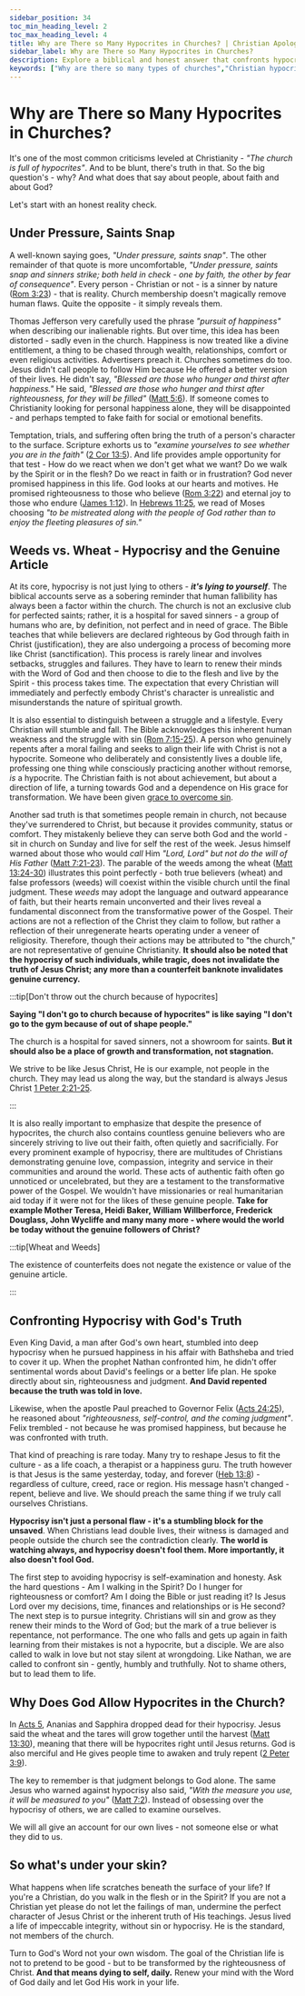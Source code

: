 ```yaml
---
sidebar_position: 34
toc_min_heading_level: 2
toc_max_heading_level: 4
title: Why are There so Many Hypocrites in Churches? | Christian Apologetics
sidebar_label: Why are There so Many Hypocrites in Churches?
description: Explore a biblical and honest answer that confronts hypocrisy in Christianity, the danger of self-deception, and God's call to righteousness over happiness.
keywords: ["Why are there so many types of churches","Christian hypocrisy","hypocrites in church","Christian self-examination","double life Christianity","righteousness vs happiness","Christian apologetics","fake Christians","truth in love","examine yourself","faith test"]
---
```


# Why are There so Many Hypocrites in Churches?

It's one of the most common criticisms leveled at Christianity - *"The church is full of hypocrites"*. And to be blunt,
there's truth in that. So the big question's - why? And what does that say about people, about faith and about God?

Let's start with an honest reality check.

## Under Pressure, Saints Snap

A well-known saying goes, *"Under pressure, saints snap"*. The other remainder of that quote is more
uncomfortable, *"Under pressure, saints snap and sinners strike; both held in check - one by faith, the 
other by fear of consequence"*. Every person - Christian or not - is a sinner by nature
([Rom 3:23](https://www.biblegateway.com/passage/?search=Romans%203%3A23&version=NKJV)) - that is reality.
Church membership doesn't magically remove human flaws. Quite the opposite - it simply reveals them.

Thomas Jefferson very carefully used the phrase *"pursuit of happiness"* when describing our inalienable rights. But
over time, this idea has been distorted - sadly even in the church. Happiness is now treated like a divine entitlement,
a thing to be chased through wealth, relationships, comfort or even religious activities. Advertisers preach it.
Churches sometimes do too. Jesus didn't call people to follow Him because He offered a better version of their lives.
He didn't say, *"Blessed are those who hunger and thirst after happiness."* He said, *"Blessed are those who hunger and
thirst after righteousness, for they will be filled"*
([Matt 5:6](https://www.biblegateway.com/passage/?search=Matt%205%3A6&version=NKJV)). If someone comes to Christianity
looking for personal happiness alone, they will be disappointed - and perhaps tempted to fake faith for social
or emotional benefits. 

Temptation, trials, and suffering often bring the truth of a person's character to the surface. Scripture exhorts us to
*"examine yourselves to see whether you are in the faith"*
([2 Cor 13:5](https://www.biblegateway.com/passage/?search=2%20Corinthians%2013%3A5&version=NKJV)). And life provides
ample opportunity for that test - How do we react when we don't get what we want? Do we walk by the Spirit or in the
flesh? Do we react in faith or in frustration? God never promised happiness in this life. God looks at our hearts and motives.
He promised righteousness to those
who believe ([Rom 3:22](https://www.biblegateway.com/passage/?search=roma%203%3A22&version=NKJV)) and eternal joy to
those who endure ([James 1:12](https://www.biblegateway.com/passage/?search=james%201%3A12&version=NKJV)). In 
[Hebrews 11:25](https://www.biblegateway.com/passage/?search=heb%2011%3A25&version=NKJV), we read of Moses choosing 
*"to be mistreated along with the people of God rather than to enjoy the fleeting pleasures of sin."*

## Weeds vs. Wheat - Hypocrisy and the Genuine Article

At its core, hypocrisy is not just lying to others - ***it's lying to yourself***. 
The biblical accounts serve as a sobering reminder that human fallibility has always been a factor
within the church. The church is not an exclusive club for perfected saints; rather, it is a hospital for saved
sinners - a group of humans who are, by definition, not perfect and in need of grace. The Bible teaches that
while believers are declared righteous by God through faith in Christ (justification), they are also
undergoing a process of becoming more like Christ (sanctification). This process is rarely linear and involves
setbacks, struggles and failures. They have to learn to renew their minds with the Word of God and then choose to die to the
flesh and live by the Spirit - this process takes time. The expectation that every Christian will immediately
and perfectly embody Christ's character is unrealistic and misunderstands the nature of spiritual growth.

It is also essential to distinguish between a struggle and a lifestyle. Every Christian will
stumble and fall. The Bible acknowledges this inherent human weakness and the struggle with sin
([Rom 7:15-25](https://www.biblegateway.com/passage/?search=Romans%207%3A15-25&version=NKJV)). A person who
genuinely repents after a moral failing and seeks to align their life with Christ is not a hypocrite.
Someone who deliberately and consistently lives a double life, professing one thing while
consciously practicing another without remorse, *is* a hypocrite. The Christian faith is not about achievement, but about
a direction of life, a turning towards God and a dependence on His grace for transformation.
We have been given [grace to overcome sin](../../jesus/because-he-lives/grace-and-empowerment.md).

Another sad truth is that sometimes people remain in church, not because they've surrendered
to Christ, but because it provides community, status or comfort. They mistakenly believe they can 
serve both God and the world - sit in church on Sunday and live for self the rest of the week.
Jesus himself warned about those who would *call* Him *"Lord, Lord"* *but not do the will of His Father*
([Matt 7:21-23](https://www.biblegateway.com/passage/?search=Matthew%207%3A21-23&version=NKJV)). The parable of
the weeds among the wheat
([Matt 13:24-30](https://www.biblegateway.com/passage/?search=Matt%2013%3A24-30&version=NKJV))
illustrates this point perfectly - both true believers (wheat) and false professors (weeds) will coexist
within the visible church until the final judgment. These *weeds* may adopt the language and outward
appearance of faith, but their hearts remain unconverted and their lives reveal a fundamental disconnect
from the transformative power of the Gospel. Their actions are not a reflection of the Christ they claim
to follow, but rather a reflection of their unregenerate hearts operating under a veneer of religiosity.
Therefore, though their actions may be attributed to "the church," are not representative of genuine
Christianity. **It should also be noted that the hypocrisy of such individuals, while tragic, does not
invalidate the truth of Jesus Christ; any more than a counterfeit banknote invalidates genuine currency.**

:::tip[Don't throw out the church because of hypocrites]

**Saying "I don't go to church because of hypocrites" is like saying "I don't go to the gym because of
out of shape people."**

The church is a hospital for saved sinners, not a showroom for saints. **But it should also be a place of growth and transformation, not stagnation.**

We strive to be like Jesus Christ, He is our example, not people in the church. They may lead us along the way, but the 
standard is always Jesus Christ [1 Peter 2:21-25](https://www.biblegateway.com/passage/?search=1%20Peter%202%3A21-25&version=NKJV).

:::

It is also really important to emphasize that despite the presence of hypocrites, the church also contains
countless genuine believers who are sincerely striving to live out their faith, often quietly and
sacrificially. For every prominent example of hypocrisy, there are multitudes of Christians demonstrating
genuine love, compassion, integrity and service in their communities and around the world. These acts of authentic
faith often go unnoticed or uncelebrated, but they are a testament to the transformative power of the Gospel.
We wouldn't have missionaries or real humanitarian aid today if it were not for the likes of these genuine
people. **Take for example Mother Teresa, Heidi Baker, William Willberforce, Frederick Douglass, John Wycliffe
and many many more - where would the world be today without the genuine followers of Christ?**

:::tip[Wheat and Weeds]

The existence of counterfeits does not negate the existence or value of the genuine article.

:::



## Confronting Hypocrisy with God's Truth

Even King David, a man after God's own heart, stumbled into deep hypocrisy when he pursued happiness in his affair
with Bathsheba and tried to cover it up. When the prophet Nathan confronted him, he didn't offer sentimental words
about David's feelings or a better life plan. He spoke directly about sin, righteousness and judgment.
**And David repented because the truth was told in love.**

Likewise, when the apostle Paul preached to Governor Felix
([Acts 24:25](https://www.biblegateway.com/passage/?search=Acts%2024%3A25&version=NKJV)), he reasoned about
*"righteousness, self-control, and the coming judgment"*. Felix trembled - not because he was promised happiness, but
because he was confronted with truth.

That kind of preaching is rare today. Many try to reshape Jesus to fit the culture - as a life coach, a therapist
or a happiness guru. The truth however is that Jesus is the same yesterday, today, and forever
([Heb 13:8](https://www.biblegateway.com/passage/?search=Hebrews%2013%3A8&version=NKJV)) - regardless of culture,
creed, race or region. His message hasn't changed - repent, believe and live. We should preach the same thing if we
truly call ourselves Christians.

**Hypocrisy isn't just a personal flaw - it's a stumbling block for the unsaved**. When Christians lead double lives,
their witness is damaged and people outside the church see the contradiction clearly. **The world is watching always,
and hypocrisy doesn't fool them. More importantly, it also doesn't fool God.**

The first step to avoiding hypocrisy is self-examination and honesty. Ask the hard questions - Am
I walking in the Spirit? Do I hunger for righteousness or comfort? Am I doing the Bible or just reading it?
Is Jesus Lord over my decisions, time, finances and relationships or is He second? The next step is to pursue
integrity. Christians will sin and grow as they renew their minds to the Word of God; but
the mark of a true believer is repentance, not performance. The one who falls and gets up again in faith learning from
their mistakes is not a hypocrite, but a disciple. We are also called to walk in love but not stay silent at wrongdoing.
Like Nathan, we are called to confront sin - gently, humbly and truthfully. Not to shame others, but to lead them to life.

## Why Does God Allow Hypocrites in the Church?

In [Acts 5](https://www.biblegateway.com/passage/?search=acts%205&version=NKJV), Ananias and Sapphira dropped dead 
for their hypocrisy. Jesus said the wheat and the tares will grow together until the harvest
([Matt 13:30](https://www.biblegateway.com/passage/?search=Matt%2013%3A30&version=NKJV)), meaning that there will
be hypocrites right until Jesus returns. God is also merciful and He gives people time to awaken and truly
repent ([2 Peter 3:9](https://www.biblegateway.com/passage/?search=2%20Peter%203%3A9&version=NKJV)).

The key to remember is that judgment belongs to God alone. The same Jesus who warned against hypocrisy also said,
*"With the measure you use, it will be measured to you"* ([Matt 7:2](https://www.biblegateway.com/passage/?search=Matt%207%3A2&version=NKJV)).
Instead of obsessing over the hypocrisy of others, we are called to examine ourselves.

We will all give an account for our own lives - not someone else or what they did to us.

## So what's under your skin?

What happens when life scratches beneath the surface of your life? If you're a Christian, do you walk in the flesh
or in the Spirit? If you are not a Christian yet please do not let the failings of man, undermine the perfect character
of Jesus Christ or the inherent truth of His teachings. Jesus lived a life of impeccable integrity, without sin or hypocrisy. He is the standard, not members of the church.

Turn to God's Word not your own wisdom. The goal of the Christian life is not to pretend to be good - but to be transformed
by the righteousness of Christ. **And that means dying to self, daily.** Renew your mind with the Word of God daily and let 
God His work in your life. 
